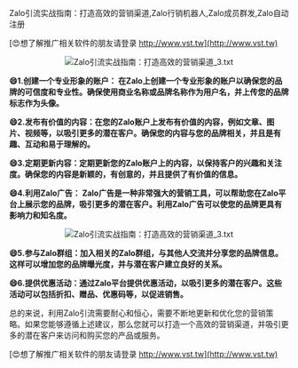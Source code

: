 Zalo引流实战指南：打造高效的营销渠道,Zalo行销机器人,Zalo成员群发,Zalo自动注册

[😍想了解推广相关软件的朋友请登录 http://www.vst.tw](http://www.vst.tw)

 <center><img src="https://vst.tw/MP4/tuiguang/png/1.png" alt="Zalo引流实战指南：打造高效的营销渠道_3.txt"></center>

**😄1.创建一个专业形象的账户： 在Zalo上创建一个专业形象的账户以确保您的品牌的可信度和专业性。确保使用商业名称或品牌名称作为用户名，并上传您的品牌标志作为头像。**

**😄2.发布有价值的内容：在您的Zalo账户上发布有价值的内容，例如文章、图片、视频等，以吸引更多的潜在客户。确保您的内容与您的品牌相关，并且是有趣、互动和易于理解的。**

**😄3.定期更新内容：定期更新您的Zalo账户上的内容，以保持客户的兴趣和关注度。确保您的内容是新颖的，有创意的，并且提供了有价值的信息。**

**😄4.利用Zalo广告： Zalo广告是一种非常强大的营销工具，可以帮助您在Zalo平台上展示您的品牌，吸引更多的潜在客户。利用Zalo广告可以使您的品牌更具有影响力和知名度。**

 <center><img src="https://vst.tw/MP4/tuiguang/png/5.png" alt="Zalo引流实战指南：打造高效的营销渠道_3.txt"></center>

**😄5.参与Zalo群组：加入相关的Zalo群组，与其他人交流并分享您的品牌信息。这样可以增加您的品牌曝光度，并与潜在客户建立良好的关系。**

**😄6.提供优惠活动：通过Zalo平台提供优惠活动，以吸引更多的潜在客户。这些活动可以包括折扣、赠品、优惠码等，以促进销售。**

总的来说，利用Zalo引流需要耐心和恒心，需要不断地更新和优化您的营销策略。如果您能够遵循上述建议，那么您就可以打造一个高效的营销渠道，并吸引更多的潜在客户来访问和购买您的产品或服务。

[😍想了解推广相关软件的朋友请登录 http://www.vst.tw](http://www.vst.tw)



